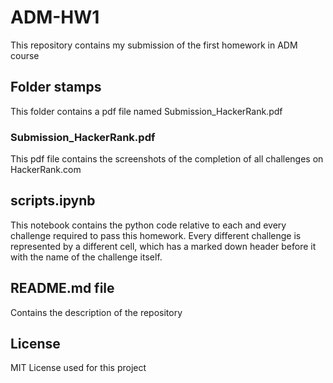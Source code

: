 # ADM-HW1
This repository contains my submission of the first homework in ADM course

## Folder stamps
This folder contains a pdf file named Submission_HackerRank.pdf
### Submission_HackerRank.pdf 
This pdf file contains the screenshots of the completion of all challenges on HackerRank.com

## scripts.ipynb
This notebook contains the python code relative to each and every challenge required to pass this homework. Every different challenge is represented by a different cell, which has a marked down header before it with the name of the challenge itself.

## README.md file
Contains the description of the repository

## License
MIT License used for this project

